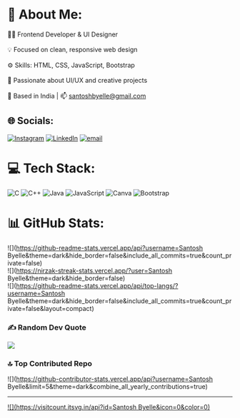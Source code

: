 # 💫 About Me:
👨‍💻 Frontend Developer & UI Designer<br><br>💡 Focused on clean, responsive web design<br><br>⚙️ Skills: HTML, CSS, JavaScript, Bootstrap<br><br>🎨 Passionate about UI/UX and creative projects<br><br>📍 Based in India | 📫 santoshbyelle@gmail.com


## 🌐 Socials:
[![Instagram](https://img.shields.io/badge/Instagram-%23E4405F.svg?logo=Instagram&logoColor=white)](https://instagram.com/https://www.instagram.com/__whois.sam__?utm_source=ig_web_button_share_sheet&igsh=MTc5eG10dGJ0N3Rodg==) [![LinkedIn](https://img.shields.io/badge/LinkedIn-%230077B5.svg?logo=linkedin&logoColor=white)](https://linkedin.com/in/santosh-byelle) [![email](https://img.shields.io/badge/Email-D14836?logo=gmail&logoColor=white)](mailto:santoshbyellep@gmail.com) 

# 💻 Tech Stack:
![C](https://img.shields.io/badge/c-%2300599C.svg?style=for-the-badge&logo=c&logoColor=white) ![C++](https://img.shields.io/badge/c++-%2300599C.svg?style=for-the-badge&logo=c%2B%2B&logoColor=white) ![Java](https://img.shields.io/badge/java-%23ED8B00.svg?style=for-the-badge&logo=openjdk&logoColor=white) ![JavaScript](https://img.shields.io/badge/javascript-%23323330.svg?style=for-the-badge&logo=javascript&logoColor=%23F7DF1E) ![Canva](https://img.shields.io/badge/Canva-%2300C4CC.svg?style=for-the-badge&logo=Canva&logoColor=white) ![Bootstrap](https://img.shields.io/badge/bootstrap-%238511FA.svg?style=for-the-badge&logo=bootstrap&logoColor=white)
# 📊 GitHub Stats:
![](https://github-readme-stats.vercel.app/api?username=Santosh Byelle&theme=dark&hide_border=false&include_all_commits=true&count_private=false)<br/>
![](https://nirzak-streak-stats.vercel.app/?user=Santosh Byelle&theme=dark&hide_border=false)<br/>
![](https://github-readme-stats.vercel.app/api/top-langs/?username=Santosh Byelle&theme=dark&hide_border=false&include_all_commits=true&count_private=false&layout=compact)

### ✍️ Random Dev Quote
![](https://quotes-github-readme.vercel.app/api?type=horizontal&theme=radical)

### 🔝 Top Contributed Repo
![](https://github-contributor-stats.vercel.app/api?username=Santosh Byelle&limit=5&theme=dark&combine_all_yearly_contributions=true)

---
[![](https://visitcount.itsvg.in/api?id=Santosh Byelle&icon=0&color=0)](https://visitcount.itsvg.in)

<!-- Proudly created with GPRM ( https://gprm.itsvg.in ) -->
